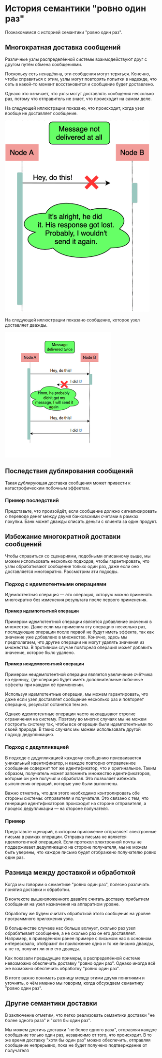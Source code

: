 # История семантики "ровно один раз"

Познакомимся с историей семантики "ровно один раз".

## Многократная доставка сообщений

Различные узлы распределённой системы взаимодействуют друг с другом путём обмена сообщениями.

Поскольку сеть ненадёжна, эти сообщения могут теряться. Конечно, чтобы справиться с этим, узлы могут повторять попытки в надежде, что сеть в какой-то момент восстановится и сообщение будет доставлено.

Однако это означает, что узлы могут доставлять сообщения несколько раз, потому что отправитель не знает, что происходит на самом деле.

На следующей иллюстрации показано, что происходит, когда узел вообще не доставляет сообщение.

![img.png](img/7.png)

На следующей иллюстрации показано сообщение, которое узел доставляет дважды.

![img.png](img/8.png)

## Последствия дублирования сообщений

Такая дублирующая доставка сообщения может привести к катастрофическим побочным эффектам.

### Пример последствий

Представьте, что произойдёт, если сообщение должно сигнализировать о переводе денег между двумя банковскими счетами в рамках покупки. Банк может дважды списать деньги с клиента за один продукт.

## Избежание многократной доставки сообщений

Чтобы справиться со сценариями, подобными описанному выше, мы можем использовать несколько подходов, чтобы гарантировать, что узлы обрабатывают сообщение только один раз, даже если оно доставляется многократно. Рассмотрим эти подходы.

### Подход с идемпотентными операциями

Идемпотентная операция — это операция, которую можно применять многократно без изменения результата после первого применения.

#### Пример идемпотентной операции

Примером идемпотентной операции является добавление значения в множество. Даже если мы применим эту операцию несколько раз, последующие операции после первой не будут иметь эффекта, так как значение уже добавлено в множество. Конечно, здесь мы предполагаем, что другие операции не могут удалять значения из множества. В противном случае повторная операция может добавить значение, которое было удалено.

#### Пример неидемпотентной операции

Примером неидемпотентной операции является увеличение счётчика на единицу, где операция будет иметь дополнительные побочные эффекты при каждом её применении.

Используя идемпотентные операции, мы можем гарантировать, что даже если узел доставляет сообщение несколько раз и повторяет операцию, результат останется тем же.

Однако идемпотентные операции часто накладывают строгие ограничения на систему. Поэтому во многих случаях мы не можем построить систему так, чтобы все операции были идемпотентными по своей природе. В таких случаях мы можем использовать другой подход: дедупликацию.

### Подход с дедупликацией

В подходе с дедупликацией каждому сообщению присваивается уникальный идентификатор, и каждое повторно отправленное сообщение содержит тот же идентификатор, что и оригинальное. Таким образом, получатель может запомнить множество идентификаторов, которые он уже получил и обработал. Это позволяет избежать выполнения операций, которые уже были выполнены.

Важно отметить, что для этого необходимо контролировать обе стороны системы: отправителя и получателя. Это связано с тем, что генерация идентификаторов происходит на стороне отправителя, а процесс дедупликации — на стороне получателя.

### Пример

Представьте сценарий, в котором приложение отправляет электронные письма в рамках операции. Отправка письма не является идемпотентной операцией. Если протокол электронной почты не поддерживает дедупликацию на стороне получателя, мы не можем быть уверены, что каждое письмо будет отображено получателю ровно один раз.

## Разница между доставкой и обработкой

Когда мы говорим о семантике "ровно один раз", полезно различать понятия доставки и обработки.

В контексте вышеизложенного давайте считать доставку прибытием сообщения на узел назначения на аппаратном уровне.

Обработку же будем считать обработкой этого сообщения на уровне программного приложения узла.

В большинстве случаев нас больше волнует, сколько раз узел обрабатывает сообщение, а не сколько раз он его доставляет. Например, в приведённом ранее примере с письмом нас в основном интересовало, отобразит ли приложение одно и то же письмо дважды, а не то, получит ли оно его дважды.

Как показали предыдущие примеры, в распределённой системе невозможно обеспечить доставку "ровно один раз". Однако иногда всё же возможно обеспечить обработку "ровно один раз".

В итоге важно понимать разницу между этими двумя понятиями и уточнять, о чём именно мы говорим, когда обсуждаем семантику "ровно один раз".

## Другие семантики доставки

В заключение отметим, что легко реализовать семантики доставки "не более одного раза" и "хотя бы один раз".

Мы можем достичь доставки "не более одного раза", отправляя каждое сообщение только один раз, независимо от того, что происходит. В то же время доставку "хотя бы один раз" можно обеспечить, отправляя сообщение непрерывно, пока не будет получено подтверждение от получателя